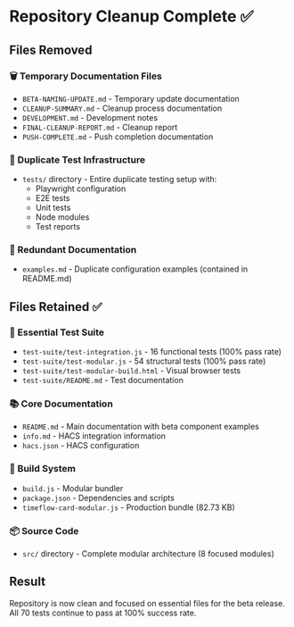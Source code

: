 # Repository Cleanup Complete ✅

## Files Removed

### 🗑️ Temporary Documentation Files
- `BETA-NAMING-UPDATE.md` - Temporary update documentation
- `CLEANUP-SUMMARY.md` - Cleanup process documentation  
- `DEVELOPMENT.md` - Development notes
- `FINAL-CLEANUP-REPORT.md` - Cleanup report
- `PUSH-COMPLETE.md` - Push completion documentation

### 📁 Duplicate Test Infrastructure
- `tests/` directory - Entire duplicate testing setup with:
  - Playwright configuration
  - E2E tests
  - Unit tests
  - Node modules
  - Test reports

### 📄 Redundant Documentation
- `examples.md` - Duplicate configuration examples (contained in README.md)

## Files Retained ✅

### 🧪 Essential Test Suite
- `test-suite/test-integration.js` - 16 functional tests (100% pass rate)
- `test-suite/test-modular.js` - 54 structural tests (100% pass rate)
- `test-suite/test-modular-build.html` - Visual browser tests
- `test-suite/README.md` - Test documentation

### 📚 Core Documentation
- `README.md` - Main documentation with beta component examples
- `info.md` - HACS integration information
- `hacs.json` - HACS configuration

### 🔧 Build System
- `build.js` - Modular bundler
- `package.json` - Dependencies and scripts
- `timeflow-card-modular.js` - Production bundle (82.73 KB)

### 📦 Source Code
- `src/` directory - Complete modular architecture (8 focused modules)

## Result
Repository is now clean and focused on essential files for the beta release. All 70 tests continue to pass at 100% success rate.
